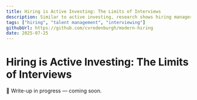 ```yaml
---
title: Hiring is Active Investing: The Limits of Interviews
description: Similar to active investing, research shows hiring managers rarely outperform the index.  For example,  case studies, coding evaluations, and highly structured interviews consistently show very poor job performance forecasting. I explore the implications for today's ultra-lengthy hiring processes, and what productive interview cycles could instead focus on (from both sides).
tags: ["hiring", "talent management", "interviewing"]
githubUrl: https://github.com/cvredenburgh/modern-hiring
date: 2025-07-25
---
```


# Hiring is Active Investing: The Limits of Interviews


🚧 Write-up in progress — coming soon.